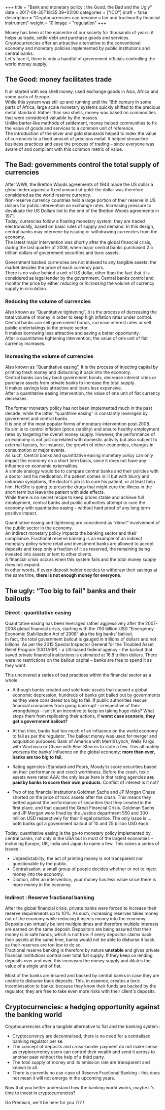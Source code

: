 +++
title = "Bank and monetary policy : the Good, the Bad and the Ugly"
date = 2017-08-30T18:35:39+02:00
categories = ["ICO"]
draft = false
description = "Cryptocurrencies can become a fair and trustworthy financial instrument"
weight = 10
image = "regulation"
+++

Money has been at the epicentre of our society for thousands of years: it helps us trade, settle debt and purchase goods and services.  
Cryptocurrencies offer an attractive alternative to the conventional economy and monetary policies implemented by public institutions and central banks.  
Let's face it, there is only a handful of government officials controlling the world money supply.

## The Good: money facilitates trade

It all started with sea shell money, used exchange goods in Asia, Africa and some parts of Europe.  
While this system was still up and running until the 18th century in some parts of Africa, large scale monetary systems quickly shifted to the precious metal standard. Rather than sea shells, money was based on commodities that were considered valuable by the masses.  
Unlike barter-like methods of settlement, money helped communities to fix the value of goods and services to a common unit of reference.  
The introduction of the silver and gold standards helped to index the value of currencies to a fixed amount of precious metal. It helped streamline business practices and ease the process of trading – since everyone was aware of and compliant with this common metric of value. 

## The Bad: governments control the total supply of currencies

After WWII, the Bretton Woods agreements of 1944 made the US dollar a global index against a fixed amount of gold: the dollar was therefore considered as the world reserve currency.  
Non-reserve currency countries held a large portion of their reserve in US dollars for public intervention on exchange rates. Increasing pressure to devaluate the US Dollars led to the end of the Bretton Woods agreements in 1971.  
Today, currencies follow a floating monetary system: they are traded electronically, based on basic rules of supply and demand. In this design, central banks may intervene by issuing or withdrawing currencies from the economy.  
The latest major intervention was shortly after the global financial crisis, during the last quarter of 2008, when major central banks purchased 2.5 trillion dollars of government securities and toxic assets. 

Government backed currencies are not indexed to any tangible assets: the market decides the price of each currency pairs.  
There is no value behind a unit of US dollar, other than the fact that it is considered as legal tender by the government. Central banks control and monitor the price by either _reducing_ or _increasing_ the volume of currency supply in circulation.

### Reducing the volume of currencies

Also known as “Quantitative tightening”, it is the process of decreasing the total volume of money in order to keep high inflation rates under control.   
Central banks can sell government bonds, increase interest rates or sell public undertakings to the private sector.  
It makes borrowing less attractive and saving a better opportunity.  
After a quantitative tightening intervention, the value of one unit of fiat currency increases.

### Increasing the volume of currencies

Also known as “Quantitative easing”, It is the process of injecting capital by printing fresh money and disbursing it back into the economy.  
Central banks can buy back government bonds, decrease interest rates or purchase assets from private banks to increase the total supply.  
It makes savings less attractive and loans less expensive.  
After a quantitative easing intervention, the value of one unit of fiat currency decreases.

The former monetary policy has not been implemented much in the past decade, while the latter, “quantitive easing” is constantly leveraged by government and central banks.  
It is one of the most popular forms of monetary intervention post-2008.  
Its aim is to control inflation (price stability) and ensure healthy employment rates by targeting the overall money supply. However, the performance of an economy is not just correlated with domestic activity but also subject to external factors, for instance, the growth of other economies, changes in consumption or major events.   
As such, Central banks and quantitative easing monetary policy can only impact the economy on a short term basis, since it does not have any influence on economic externalities.  
A simple analogy would be to compare central banks and their policies with a doctor and his medication. If a patient comes in ill but with blurry and unknown symptoms, the doctor’s job is to cure his patient, or at least help him. He/She is going to prescribe drugs that might cure the illness in the short term but leave the patient with side effects.  
While there is no secret recipe to keep prices stable and achieve full employment, central banks and public authorities attempt to cure the economy with quantitative easing - without hard proof of any long term positive impact.

Quantitative easing and tightening are considered as “direct” involvement of the public sector in the economy.  
An indirect monetary policy impacts the banking sector and their compliance. Fractional reserve banking is an example of an indirect monetary policy where retail and investment banks are allowed to accept deposits and keep only a fraction of it as reserved, the remaining being invested into assets or lent to other clients.  
A financial crisis occurs when this system fails and the total money supply does not expand.  
In other words, if every deposit holder decides to withdraw their savings at the same time, **there is not enough money for everyone**.

## The ugly: “Too big to fail” banks and their bailouts

### Direct : quantitative easing

Quantitative easing has been leveraged rather aggressively after the 2007-2008 global financial crisis, starting with the 700 billion USD “Emergency Economic Stabilization Act of 2008” aka the big banks' bailout.  
In fact, the total government bailout is gauged in trillions of dollars and not billions. As per the 2015 Special Inspector General for the Troubled Asset Relief Program (SIGTARP) - a US-based federal agency - the bailout that saved private financial institutions is estimated at 16.8 trillion dollars. There were no restrictions on the bailout capital – banks are free to spend it as they want.  

This uncovered a series of bad practices within the financial sector as a whole:

* Although banks created and sold toxic assets that caused a global economic depression, hundreds of banks got bailed out by governments as they were considered too big to fail. If public authorities rescue financial companies from going bankrupt - irrespective of their wrongdoings - isn’t it an incentive to keep on taking huge risks? What stops them from replicating their actions, if **worst case scenario, they get a government bailout?**

* At that time, banks had too much of an influence on the world economy to fail as per the regulator. The bailout money was used for merger and acquisition purposes: Bank of America with Merrill Lynch, Wells Fargo with Wachovia or Chase with Bear Stearns to state a few. This ultimately worsens the banks’ influence on the global economy: **more than ever, banks are too big to fail.**

* Rating agencies (Standard and Poors, Moody’s) score securities based on their performance and credit worthiness. Before the crash, toxic assets were rated AAA: the only issue here is that rating agencies **are paid by banks to score their own products**. Conflict of interest is it not?

* Two of top financial institutions Goldman Sachs and JP Morgan Chase shorted on the price of toxic assets after the crash. This means they betted against the performance of securities that they created in the first place, and that caused the Great Financial Crisis. Goldman Sachs and JP Morgan were fined by the Justice department 550 and 300 million USD respectively for their illegal practice. The only issue is … both banks got a government bailout of 10 and 25 billion USD each.

Today, quantitative easing is the go-to monetary policy implemented by central banks, not only in the USA but in most of the largest economies – including Europe, UK, India and Japan to name a few. This raises a series of issues :

* Unpredictability, the act of printing money is not transparent nor questionable by the public.
* Centralisation, a small group of people decides whether or not to inject money into the economy. 
* Dilution, after an intervention, your money has less value since there is more money in the economy.

### Indirect : Reserve fractional banking

After the global financial crisis, private banks were forced to increase their reserve requirements up to 10%. As such, increasing reserves takes money out of the economy while reducing it injects money into the economy.  
Deposits can virtually be lent multiple times and therefore multiple interests are earned on the same deposit. 
Depositors are being assured that their money is in safe hands, which is not true: if every depositor claims back their assets at the same time, banks would not be able to disburse it back, as their reserves are too low to do so.  
Fractional reserve banking is therefore by nature **unstable** and gives private financial institutions control over total fiat supply. If they keep on lending deposits over and over, this increases the money supply and dilutes the value of a single unit of fiat.

Most of the banks are insured and backed by central banks in case they are unable to disburse back deposits. This, in essence, creates a toxic incentivisation to banks: because they know their funds are backed by the regulator, they are free to take even more risks with their client's deposits.

## Cryptocurrencies: a hedging opportunity against the banking world

Cryptocurrencies offer a tangible alternative to fiat and the banking system :

* Cryptocurrency are decentralised, there is no need for a centralised banking regulator per se.
* The concept of deposits and cross-border payment do not make sense as cryptocurrency users can control their wealth and send it across to another peer without the help of a third party.
* The total supply of money and its emission rate are transparent and known to all.
* There is currently no use-case of Reserve Fractional Banking - this does not mean it will not emerge in the upcoming years.

Now that you better understand how the banking world works, maybe it's time to invest in cryptocurrencies?   

Go Premium, we'll be here for you 7/7 !
